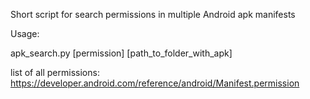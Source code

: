 Short script for search permissions in multiple Android apk manifests

Usage:

apk_search.py [permission] [path_to_folder_with_apk]


list of all permissions: https://developer.android.com/reference/android/Manifest.permission
